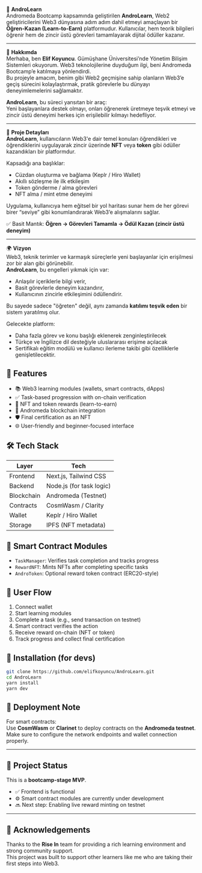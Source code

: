 🧠 **AndroLearn**  
Andromeda Bootcamp kapsamında geliştirilen **AndroLearn**, Web2 geliştiricilerini Web3 dünyasına adım adım dahil etmeyi amaçlayan bir **Öğren-Kazan (Learn-to-Earn)** platformudur. Kullanıcılar, hem teorik bilgileri öğrenir hem de zincir üstü görevleri tamamlayarak dijital ödüller kazanır.

---

🌌 **Hakkımda**  
Merhaba, ben **Elif Koyuncu**. Gümüşhane Üniversitesi’nde Yönetim Bilişim Sistemleri okuyorum. Web3 teknolojilerine duyduğum ilgi, beni Andromeda Bootcamp’e katılmaya yönlendirdi.  
Bu projeyle amacım, benim gibi Web2 geçmişine sahip olanların Web3’e geçiş sürecini kolaylaştırmak, pratik görevlerle bu dünyayı deneyimlemelerini sağlamaktır.

**AndroLearn**, bu süreci yansıtan bir araç:  
Yeni başlayanlara destek olmayı, onları öğrenerek üretmeye teşvik etmeyi ve zincir üstü deneyimi herkes için erişilebilir kılmayı hedefliyor.

---

📘 **Proje Detayları**  
**AndroLearn**, kullanıcıların Web3'e dair temel konuları öğrendikleri ve öğrendiklerini uygulayarak zincir üzerinde **NFT** veya **token** gibi ödüller kazandıkları bir platformdur.

Kapsadığı ana başlıklar:
- Cüzdan oluşturma ve bağlama (Keplr / Hiro Wallet)  
- Akıllı sözleşme ile ilk etkileşim  
- Token gönderme / alma görevleri  
- NFT alma / mint etme deneyimi

Uygulama, kullanıcıya hem eğitsel bir yol haritası sunar hem de her görevi birer “seviye” gibi konumlandırarak Web3’e alışmalarını sağlar.

✅ Basit Mantık:
**Öğren → Görevleri Tamamla → Ödül Kazan (zincir üstü deneyim)**

---

🌍 **Vizyon**  
Web3, teknik terimler ve karmaşık süreçlerle yeni başlayanlar için erişilmesi zor bir alan gibi görünebilir.  
**AndroLearn**, bu engelleri yıkmak için var:  
- Anlaşılır içeriklerle bilgi verir,  
- Basit görevlerle deneyim kazandırır,  
- Kullanıcının zincirle etkileşimini ödüllendirir.

Bu sayede sadece "öğreten" değil, aynı zamanda **katılımı teşvik eden** bir sistem yaratılmış olur.

Gelecekte platform:
- Daha fazla görev ve konu başlığı eklenerek zenginleştirilecek  
- Türkçe ve İngilizce dil desteğiyle uluslararası erişime açılacak  
- Sertifikalı eğitim modülü ve kullanıcı ilerleme takibi gibi özelliklerle genişletilecektir.


## 🚀 Features

- 📚 Web3 learning modules (wallets, smart contracts, dApps)
- ✅ Task-based progression with on-chain verification
- 🎁 NFT and token rewards (learn-to-earn)
- 🔗 Andromeda blockchain integration
- 🛡️ Final certification as an NFT
- 🌐 User-friendly and beginner-focused interface

## 🛠️ Tech Stack

| Layer       | Tech                        |
|-------------|-----------------------------|
| Frontend    | Next.js, Tailwind CSS       |
| Backend     | Node.js (for task logic)    |
| Blockchain  | Andromeda (Testnet)         |
| Contracts   | CosmWasm / Clarity          |
| Wallet      | Keplr / Hiro Wallet         |
| Storage     | IPFS (NFT metadata)         |

## 🧪 Smart Contract Modules

- `TaskManager`: Verifies task completion and tracks progress
- `RewardNFT`: Mints NFTs after completing specific tasks
- `AndroToken`: Optional reward token contract (ERC20-style)

## 🧭 User Flow

1. Connect wallet  
2. Start learning modules  
3. Complete a task (e.g., send transaction on testnet)  
4. Smart contract verifies the action  
5. Receive reward on-chain (NFT or token)  
6. Track progress and collect final certification

## 🔧 Installation (for devs)

```bash
git clone https://github.com/elifkoyuncu/AndroLearn.git
cd AndroLearn
yarn install
yarn dev
```

## 🔧 Deployment Note

For smart contracts:  
Use **CosmWasm** or **Clarinet** to deploy contracts on the **Andromeda testnet**.  
Make sure to configure the network endpoints and wallet connection properly.

---

## 📍 Project Status

This is a **bootcamp-stage MVP**.  
- ✅ Frontend is functional  
- ⚙️ Smart contract modules are currently under development  
- 🔜 Next step: Enabling live reward minting on testnet

---

## 🤝 Acknowledgements

Thanks to the **Rise In** team for providing a rich learning environment and strong community support.  
This project was built to support other learners like me who are taking their first steps into Web3.

